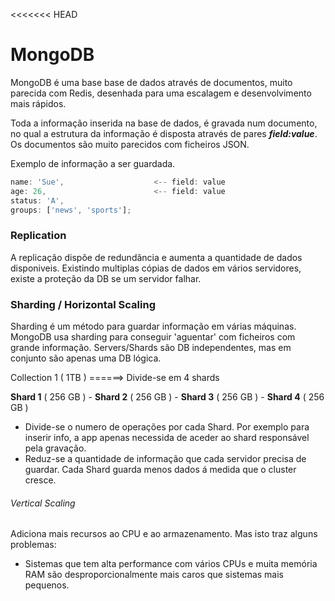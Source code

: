 <<<<<<< HEAD
# MongoDB

MongoDB é uma base base de dados através de documentos, muito parecida com Redis,
desenhada para uma escalagem e desenvolvimento mais rápidos.


Toda a informação inserida na base de dados, é gravada num documento, no qual a
estrutura da informação é disposta através de pares ***field:value***. Os documentos
são muito parecidos com ficheiros JSON.

Exemplo de informação a ser guardada.

```js
name: 'Sue',                    <-- field: value
age: 26,                        <-- field: value
status: 'A',
groups: ['news', 'sports'];
```

### Replication
A replicação dispõe de redundância e aumenta a quantidade de dados disponiveis.
Existindo multiplas cópias de dados em vários servidores, existe a proteção da DB
se um servidor falhar.


### Sharding / Horizontal Scaling
Sharding é um método para guardar informação em várias máquinas. MongoDB usa sharding
para conseguir 'aguentar' com ficheiros com grande informação. Servers/Shards são
DB independentes, mas em conjunto são apenas uma DB lógica.

 Collection 1 ( 1TB )  ======> Divide-se em 4 shards

 **Shard 1** ( 256 GB ) - **Shard 2** ( 256 GB ) - **Shard 3** ( 256 GB ) - **Shard 4** ( 256 GB )


 - Divide-se o numero de operações por cada Shard. Por exemplo para inserir info,
 a app apenas necessida de aceder ao shard responsável pela gravação.
 - Reduz-se a quantidade de informação que cada servidor precisa de guardar. Cada
 Shard guarda menos dados á medida que o cluster cresce.


###### Vertical Scaling
Adiciona mais recursos ao CPU e ao armazenamento. Mas isto traz alguns problemas:
 - Sistemas que tem alta performance com vários CPUs e muita memória RAM são
 desproporcionalmente mais caros que sistemas mais pequenos.
